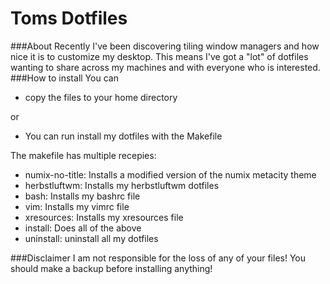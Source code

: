 Toms Dotfiles
=============
###About
Recently I've been discovering tiling window managers and how nice it is to customize my desktop.
This means I've got a "lot" of dotfiles wanting to share across my machines and with everyone who is interested.
###How to install
You can
 - copy the files to your home directory

or
 - You can run install my dotfiles with the Makefile

The makefile has multiple recepies:
 - numix-no-title: Installs a modified version of the numix metacity theme
 - herbstluftwm: Installs my herbstluftwm dotfiles
 - bash: Installs my bashrc file
 - vim: Installs my vimrc file
 - xresources: Installs my xresources file
 - install: Does all of the above
 - uninstall: uninstall all my dotfiles

###Disclaimer
I am not responsible for the loss of any of your files! You should make a backup before installing anything!
